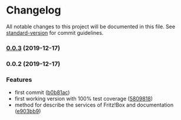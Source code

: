 # Changelog

All notable changes to this project will be documented in this file. See [standard-version](https://github.com/conventional-changelog/standard-version) for commit guidelines.

### [0.0.3](https://gitlab.com/ulfalfa/fritzbox/compare/v0.0.2...v0.0.3) (2019-12-17)

### 0.0.2 (2019-12-17)


### Features

* first commit ([b0b81ac](https://gitlab.com/ulfalfa/fritzbox/commit/b0b81acb6eb051feb5c561dfe4cd85d4f5ae8010))
* first working version with 100% test coverage ([5809818](https://gitlab.com/ulfalfa/fritzbox/commit/58098188d93953eaca6c1dbf3e27a4154ec56cf1))
* method for describe the services of Fritz!Box and documentation ([e903bb9](https://gitlab.com/ulfalfa/fritzbox/commit/e903bb93c3cc87ff9e7a5d914566069b3ac8ffad))
